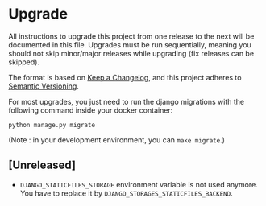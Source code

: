 # Upgrade

All instructions to upgrade this project from one release to the next will be
documented in this file. Upgrades must be run sequentially, meaning you should
not skip minor/major releases while upgrading (fix releases can be skipped).

The format is based on [Keep a Changelog](https://keepachangelog.com/en/1.0.0/),
and this project adheres to [Semantic Versioning](https://semver.org/spec/v2.0.0.html).

For most upgrades, you just need to run the django migrations with
the following command inside your docker container:

`python manage.py migrate`

(Note : in your development environment, you can `make migrate`.)

## [Unreleased]

- `DJANGO_STATICFILES_STORAGE` environment variable is not used anymore. You have to replace it
  by `DJANGO_STORAGES_STATICFILES_BACKEND`.
